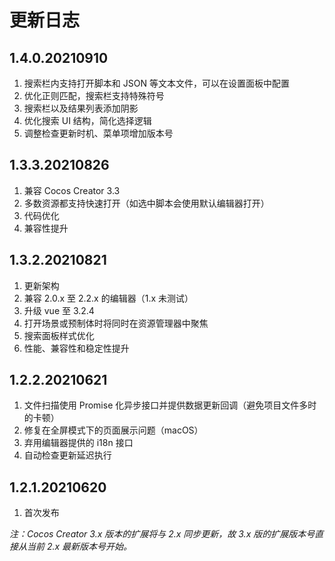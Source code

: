 # 更新日志

## 1.4.0.20210910

1. 搜索栏内支持打开脚本和 JSON 等文本文件，可以在设置面板中配置
2. 优化正则匹配，搜索栏支持特殊符号
3. 搜索栏以及结果列表添加阴影
4. 优化搜索 UI 结构，简化选择逻辑
5. 调整检查更新时机、菜单项增加版本号



## 1.3.3.20210826

1. 兼容 Cocos Creator 3.3
2. 多数资源都支持快速打开（如选中脚本会使用默认编辑器打开）
3. 代码优化
4. 兼容性提升



## 1.3.2.20210821

1. 更新架构
2. 兼容 2.0.x 至 2.2.x 的编辑器（1.x 未测试）
3. 升级 vue 至 3.2.4
4. 打开场景或预制体时将同时在资源管理器中聚焦
5. 搜索面板样式优化
6. 性能、兼容性和稳定性提升



## 1.2.2.20210621

1. 文件扫描使用 Promise 化异步接口并提供数据更新回调（避免项目文件多时的卡顿）
2. 修复在全屏模式下的页面展示问题（macOS）
3. 弃用编辑器提供的 i18n 接口
4. 自动检查更新延迟执行



## 1.2.1.20210620

1. 首次发布

*注：Cocos Creator 3.x 版本的扩展将与 2.x 同步更新，故 3.x 版的扩展版本号直接从当前 2.x 最新版本号开始。*
